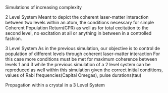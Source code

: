 Simulations of increasing complexity

2 Level System Meant to depict the coherent laser-matter interaction between two levels within an atom, the conditions necessary for simple Coherent Population Return(CPR) as well as for total excitation to the second level, no excitation at all or anything in between in a controlled fashion.

3 Level System As in the previous simulation, our objective is to control de population of different levels through coherent laser-matter interaction For this case more conditions must be met for maximum coherence between levels 1 and 3 while the previous simulation of a 2 level system can be reproduced as well within this simulation given the correct initial conditions, values of Rabi frequencies(Capital Omegas), pulse durations(tau)

Propagation within a crystal in a 3 Level System

